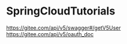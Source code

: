 # SpringCloudTutorials

https://gitee.com/api/v5/swagger#/getV5User
https://gitee.com/api/v5/oauth_doc